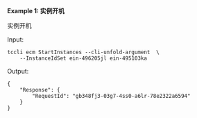 **Example 1: 实例开机**

实例开机

Input: 

```
tccli ecm StartInstances --cli-unfold-argument  \
    --InstanceIdSet ein-496205jl ein-495103ka
```

Output: 
```
{
    "Response": {
        "RequestId": "gb348fj3-03g7-4ss0-a6lr-78e2322a6594"
    }
}
```

